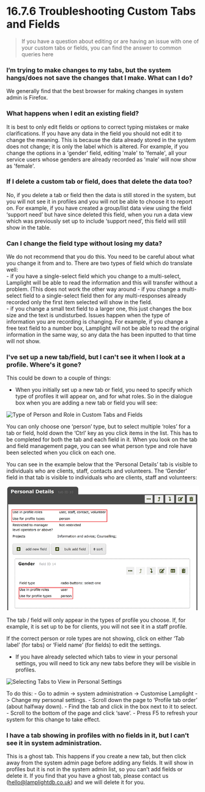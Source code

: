 # 16.7.6 Troubleshooting Custom Tabs and Fields

>  If you have a question about editing or are having an issue with one of your custom tabs or fields, you can find the answer to common queries here

### I’m trying to make changes to my tabs, but the system hangs/does not save the changes that I make. What can I do?  
   
   We generally find that the best browser for making changes in system admin is Firefox.
   
### What happens when I edit an existing field?  

   It is best to only edit fields or options to correct typing mistakes or make clarifications. If you have any data in the field you should not edit it to change the meaning. This is because the data already stored in the system does not change; it is only the label which is altered. For example, if you change the options in a 'gender' field, editing 'male' to 'female', all your service users whose genders are already recorded as 'male' will now show as 'female'.
   
### If I delete a custom tab or field, does that delete the data too?  

   No, if you delete a tab or field then the data is still stored in the system, but you will not see it in profiles and you will not be able to choose it to report on. For example, if you have created a group/list data view using the field ‘support need’ but have since deleted this field, when you run a data view which was previously set up to include ‘support need’, this field will still show in the table.
   
### Can I change the field type without losing my data?  

   We do not recommend that you do this. You need to be careful about what you change it from and to. 
There are two types of field which do translate well:  
      - if you have a single-select field which you change to a multi-select, Lamplight will be able to read the information and this will transfer without a problem. (This does not work the other way around - if you change a multi-select field to a single-select field then for any multi-responses already recorded only the first item selected will show in the field.  
      -	if you change a small text field to a larger one, this just changes the box size and the text is undisturbed.
   Issues happen when the type of information you are recording is changing. For example, if you change a free text field to a number box, Lamplight will not be able to read the original information in the same way, so any data the has been inputted to that time will not show.
   
### I've set up a new tab/field, but I can't see it when I look at a profile. Where's it gone?  

   This could be down to a couple of things:
   
   - When you initially set up a new tab or field, you need to specify which type of profiles it will appear on, and for what roles. So in the dialogue box when you are adding a new tab or field you will see: 
   
   ![Type of Person and Role in Custom Tabs and Fields](16.7.6.png)
   
   You can only choose one ‘person’ type, but to select multiple ‘roles’ for a tab or field, hold down the ‘Ctrl’ key as you click items in the list.    This has to be completed for both the tab and each field in it. When you look on the tab and field management page, you can see what person type and role have been selected when you click on each one.  
   
   You can see in the example below that the ‘Personal Details’ tab is visible to individuals who are clients, staff, contacts and volunteers. The ‘Gender’ field in that tab is visible to individuals who are clients, staff and volunteers: 
   
   ![Type of Person and Role Showing on Tab and Field Lists](16.7.6b.png)
   
   The tab / field will only appear in the types of profile you choose. If, for example, it is set up to be for clients, you will not see it in a staff profile. 
   
   If the correct person or role types are not showing, click on either ‘Tab label’ (for tabs) or ‘Field name’ (for fields) to edit the settings. 
   
   - If you have already selected which tabs to view in your personal settings, you will need to tick any new tabs before they will be visible in profiles.
   
   ![Selecting Tabs to View in Personal Settings](16.7.6c.png)
   
   To do this:
      -	Go to admin -> system administration -> Customise Lamplight -> Change my personal settings.
      -	Scroll down the page to ‘Profile tab order’ (about halfway down).
      -	Find the tab and click in the box next to it to select. 
      -	Scroll to the bottom of the page and click ‘save’. 
      -	Press F5 to refresh your system for this change to take effect.
      
### I have a tab showing in profiles with no fields in it, but I can’t see it in system administration.

   This is a ghost tab. This happens if you create a new tab, but then click away from the system admin page before adding any fields. It will show in profiles but it is not in the system admin list, so you can’t add fields or delete it. If you find that you have a ghost tab, please contact us (hello@lamplightdb.co.uk) and we will delete it for you.



   


